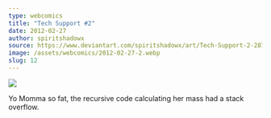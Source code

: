 ```yaml
---
type: webcomics
title: "Tech Support #2"
date: 2012-02-27
author: spiritshadowx
source: https://www.deviantart.com/spiritshadowx/art/Tech-Support-2-287461587
image: /assets/webcomics/2012-02-27-2.webp
slug: 12
---
```


![](/assets/webcomics/2012-02-27-2.webp)

Yo Momma so fat, the recursive code calculating her mass had a stack overflow.
